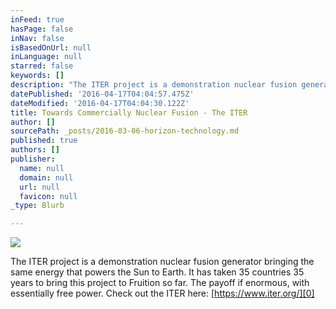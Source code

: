 ```yaml
---
inFeed: true
hasPage: false
inNav: false
isBasedOnUrl: null
inLanguage: null
starred: false
keywords: []
description: "The ITER project is a demonstration nuclear fusion generator bringing the same energy that powers the Sun to Earth. \_It has taken 35 countries 35 years to bring this project to Fruition so far. \_The payoff if enormous, with essentially free power. \_Check out the ITER here: https://www.iter.org/"
datePublished: '2016-04-17T04:04:57.475Z'
dateModified: '2016-04-17T04:04:30.122Z'
title: Towards Commercially Nuclear Fusion - The ITER
author: []
sourcePath: _posts/2016-03-06-horizon-technology.md
published: true
authors: []
publisher:
  name: null
  domain: null
  url: null
  favicon: null
_type: Blurb

---
```

![](https://the-grid-user-content.s3-us-west-2.amazonaws.com/1e50fa88-07fa-49d7-a332-64d834183869.jpg)

The ITER project is a demonstration nuclear fusion generator bringing the same energy that powers the Sun to Earth.  It has taken 35 countries 35 years to bring this project to Fruition so far.  The payoff if enormous, with essentially free power.  Check out the ITER here: [https://www.iter.org/][0]

[0]: https://www.iter.org/